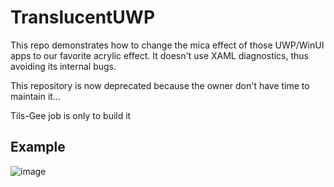 # TranslucentUWP
This repo demonstrates how to change the mica effect of those UWP/WinUI apps to our favorite acrylic effect. It doesn't use XAML diagnostics, thus avoiding its internal bugs.

This repository is now deprecated because the owner don't have time to maintain it...

Tils-Gee job is only to build it
## Example
![image](./images/example.png)
